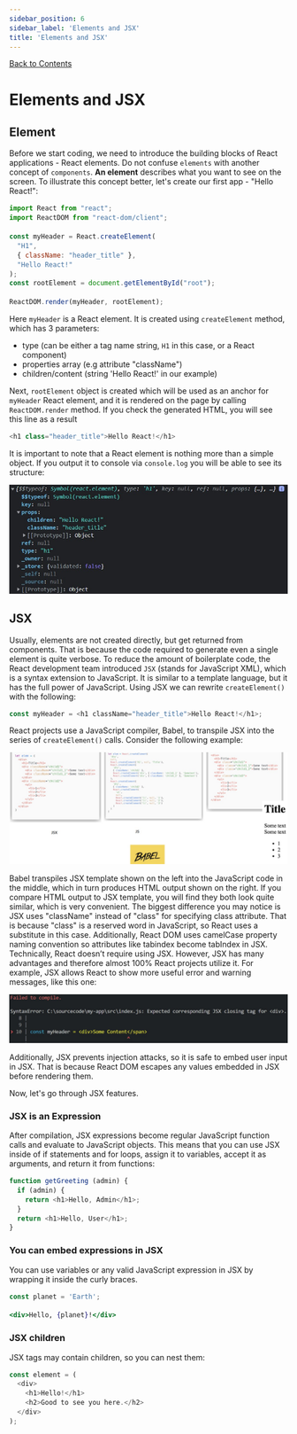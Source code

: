 ```yaml
---
sidebar_position: 6
sidebar_label: 'Elements and JSX'
title: 'Elements and JSX'
---
```


[Back to Contents](../../README.md#module-1)

# Elements and JSX

## Element

Before we start coding, we need to introduce the building blocks of React applications - React elements. Do not confuse `elements` with another concept of `components`. **An element** describes what you want to see on the screen.
To illustrate this concept better, let's create our first app - "Hello React!":

```javascript
import React from "react";
import ReactDOM from "react-dom/client";

const myHeader = React.createElement(
  "H1",
  { className: "header_title" },
  "Hello React!"
);
const rootElement = document.getElementById("root");

ReactDOM.render(myHeader, rootElement);
```

Here `myHeader` is a React element. It is created using `createElement` method, which has 3 parameters:

- type (can be either a tag name string, `H1` in this case, or a React component)
- properties array (e.g attribute "className")
- children/content (string 'Hello React!' in our example)

Next, `rootElement` object is created which will be used as an anchor for `myHeader` React element, and it is rendered on the page by calling `ReactDOM.render` method.
If you check the generated HTML, you will see this line as a result

```javascript
<h1 class="header_title">Hello React!</h1>
```

It is important to note that a React element is nothing more than a simple object. If you output it to console via `console.log` you will be able to see its structure:

![ReactElementObject](./images/ReactElementObject.jpg)

## JSX

Usually, elements are not created directly, but get returned from components. That is because the code required to generate even a single element is quite verbose. To reduce the amount of boilerplate code, the React development team introduced `JSX` (stands for JavaScript XML), which is a syntax extension to JavaScript. It is similar to a template language, but it has the full power of JavaScript. Using JSX we can rewrite `createElement()` with the following:

```javascript
const myHeader = <h1 className="header_title">Hello React!</h1>;
```

React projects use a JavaScript compiler, Babel, to transpile JSX into the series of `createElement()` calls. Consider the following example:

![JSX transpiled](./images/JSXtranspiled.jpg)

Babel transpiles JSX template shown on the left into the JavaScript code in the middle, which in turn produces HTML output shown on the right. If you compare HTML output to JSX template, you will find they both look quite similar, which is very convenient. The biggest difference you may notice is JSX uses "className" instead of "class" for specifying class attribute. That is because "class" is a reserved word in JavaScript, so React uses a substitute in this case. Additionally, React DOM uses camelCase property naming convention so attributes like tabindex become tabIndex in JSX.
Technically, React doesn’t require using JSX. However, JSX has many advantages and therefore almost 100% React projects utilize it. For example, JSX allows React to show more useful error and warning messages, like this one:

![JSX error](./images/JSXerror.jpg)

Additionally, JSX prevents injection attacks, so it is safe to embed user input in JSX. That is because React DOM escapes any values embedded in JSX before rendering them.

Now, let's go through JSX features.

### JSX is an Expression

After compilation, JSX expressions become regular JavaScript function calls and evaluate to JavaScript objects.
This means that you can use JSX inside of if statements and for loops, assign it to variables, accept it as arguments, and return it from functions:

```javascript
function getGreeting (admin) {
  if (admin) {
    return <h1>Hello, Admin</h1>;
  }
  return <h1>Hello, User</h1>;
}
```

### You can embed expressions in JSX

You can use variables or any valid JavaScript expression in JSX by wrapping it inside the curly braces.

```jsx
const planet = 'Earth';

<div>Hello, {planet}!</div>
```

### JSX children

JSX tags may contain children, so you can nest them:

```javascript
const element = (
  <div>
    <h1>Hello!</h1>
    <h2>Good to see you here.</h2>
  </div>
);
```
